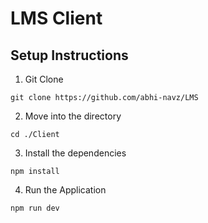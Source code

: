 # LMS Client

## Setup Instructions

1. Git Clone
```
git clone https://github.com/abhi-navz/LMS
```
2. Move into the directory
```
cd ./Client
```
3. Install the dependencies
```
npm install
```
4. Run the Application
```
npm run dev
```